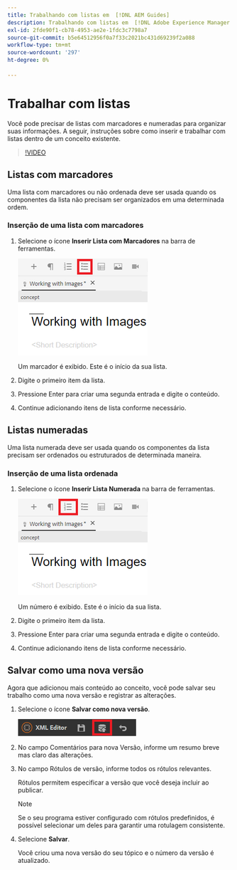 ```yaml
---
title: Trabalhando com listas em  [!DNL AEM Guides]
description: Trabalhando com listas em  [!DNL Adobe Experience Manager Guides]
exl-id: 2fde90f1-cb78-4953-ae2e-1fdc3c7798a7
source-git-commit: b5e64512956f0a7f33c2021bc431d69239f2a088
workflow-type: tm+mt
source-wordcount: '297'
ht-degree: 0%

---
```


# Trabalhar com listas

Você pode precisar de listas com marcadores e numeradas para organizar suas informações. A seguir, instruções sobre como inserir e trabalhar com listas dentro de um conceito existente.

>[!VIDEO](https://video.tv.adobe.com/v/336658?quality=12&learn=on)

## Listas com marcadores

Uma lista com marcadores ou não ordenada deve ser usada quando os componentes da lista não precisam ser organizados em uma determinada ordem.

### Inserção de uma lista com marcadores

1. Selecione o ícone **Inserir Lista com Marcadores** na barra de ferramentas.

   ![Ícone Inserir Lista com Marcadores](images/lesson-6/insert-bulleted-list.png)

   Um marcador é exibido. Este é o início da sua lista.

1. Digite o primeiro item da lista.
1. Pressione Enter para criar uma segunda entrada e digite o conteúdo.
1. Continue adicionando itens de lista conforme necessário.

## Listas numeradas

Uma lista numerada deve ser usada quando os componentes da lista precisam ser ordenados ou estruturados de determinada maneira.

### Inserção de uma lista ordenada

1. Selecione o ícone **Inserir Lista Numerada** na barra de ferramentas.

   ![Ícone Inserir Lista Numerada](images/lesson-6/insert-numbered-list.png)

   Um número é exibido. Este é o início da sua lista.

1. Digite o primeiro item da lista.
1. Pressione Enter para criar uma segunda entrada e digite o conteúdo.
1. Continue adicionando itens de lista conforme necessário.

## Salvar como uma nova versão

Agora que adicionou mais conteúdo ao conceito, você pode salvar seu trabalho como uma nova versão e registrar as alterações.

1. Selecione o ícone **Salvar como nova versão**.

   ![Ícone Salvar como nova versão](images/common/save-as-new-version.png)

1. No campo Comentários para nova Versão, informe um resumo breve mas claro das alterações.
1. No campo Rótulos de versão, informe todos os rótulos relevantes.

   Rótulos permitem especificar a versão que você deseja incluir ao publicar.

   >[!NOTE]
   > 
   > Se o seu programa estiver configurado com rótulos predefinidos, é possível selecionar um deles para garantir uma rotulagem consistente.

1. Selecione **Salvar**.

   Você criou uma nova versão do seu tópico e o número da versão é atualizado.
